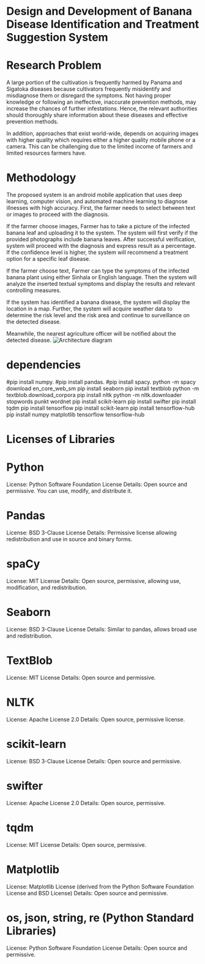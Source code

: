 # Design and Development of Banana Disease Identification and Treatment Suggestion System

# Research Problem

A large portion of the cultivation is frequently harmed by Panama and Sigatoka diseases because cultivators frequently misidentify and misdiagnose them or disregard the symptoms. Not having proper knowledge or following an ineffective, inaccurate prevention methods, may increase the chances of further infestations. Hence, the relevant authorities should thoroughly share information about these diseases and effective prevention methods.

In addition, approaches that exist world-wide, depends on acquiring images with higher quality which requires either a higher quality mobile phone or a camera. This can be challenging due to the limited income of farmers and limited resources farmers have.

# Methodology
The proposed system is an android mobile application that uses deep learning, computer vision, and automated machine learning to diagnose illnesses with high accuracy. First, the farmer needs to select between text or images to proceed with the diagnosis.

If the farmer choose images,
Farmer has to take a picture of the infected banana leaf and uploading it to the system. The system will first verify if the provided photographs include banana leaves. After successful verification, system will proceed with the diagnosis and express result as a percentage. If the confidence level is higher, the system will recommend a treatment option for a specific leaf disease.

If the farmer choose text,
Farmer can type the symptoms of the infected banana plant using either Sinhala or English language. Then the system will analyze the inserted textual symptoms and display the results and relevant controlling measures.

If the system has identified a banana disease, the system will display the location in a map. Further, the system will acquire weather data to determine the risk level and the risk area and continue to surveillance on the detected disease.

Meanwhile, the nearest agriculture officer will be notified about the detected disease.
![Architecture diagram](https://github.com/user-attachments/assets/9932d3b2-98ed-42e6-8fd6-4ffdc9f136da)

# dependencies
#pip install numpy.
#pip install pandas.
#pip install spacy.
python -m spacy download en_core_web_sm
pip install seaborn
pip install textblob
python -m textblob.download_corpora
pip install nltk
python -m nltk.downloader stopwords punkt wordnet
pip install scikit-learn
pip install swifter
pip install tqdm
pip install tensorflow
pip install scikit-learn
pip install tensorflow-hub
pip install numpy matplotlib tensorflow tensorflow-hub

# Licenses of Libraries
# Python
License: Python Software Foundation License
Details: Open source and permissive. You can use, modify, and distribute it.

# Pandas
License: BSD 3-Clause License
Details: Permissive license allowing redistribution and use in source and binary forms.

# spaCy
License: MIT License
Details: Open source, permissive, allowing use, modification, and redistribution.

# Seaborn
License: BSD 3-Clause License
Details: Similar to pandas, allows broad use and redistribution.

# TextBlob
License: MIT License
Details: Open source and permissive.

# NLTK
License: Apache License 2.0
Details: Open source, permissive license.

# scikit-learn
License: BSD 3-Clause License
Details: Open source and permissive.

# swifter
License: Apache License 2.0
Details: Open source, permissive.

# tqdm
License: MIT License
Details: Open source, permissive.

# Matplotlib
License: Matplotlib License (derived from the Python Software Foundation License and BSD License)
Details: Open source and permissive.

# os, json, string, re (Python Standard Libraries)
License: Python Software Foundation License
Details: Open source and permissive.
